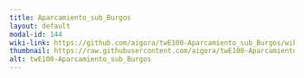 ```yaml
---
title: Aparcamiento_sub_Burgos
layout: default
modal-id: 144
wiki-link: https://github.com/aigora/twE100-Aparcamiento_sub_Burgos/wiki
thumbnail: https://raw.githubusercontent.com/aigora/twE100-Aparcamiento_sub_Burgos/master/logo.png
alt: twE100-Aparcamiento_sub_Burgos
---
```

